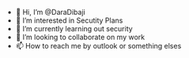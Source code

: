 - 👋 Hi, I’m @DaraDibaji
- 👀 I’m interested in Secutity Plans
- 🌱 I’m currently learning out security
- 💞️ I’m looking to collaborate on my work 
- 📫 How to reach me by outlook or something elses                                                                                                  

<!---
DaraDibaji/DaraDibaji is a ✨ special ✨ repository because its `README.md` (this file) appears on your GitHub profile.
You can click the Preview link to take a look at your changes.
--->
